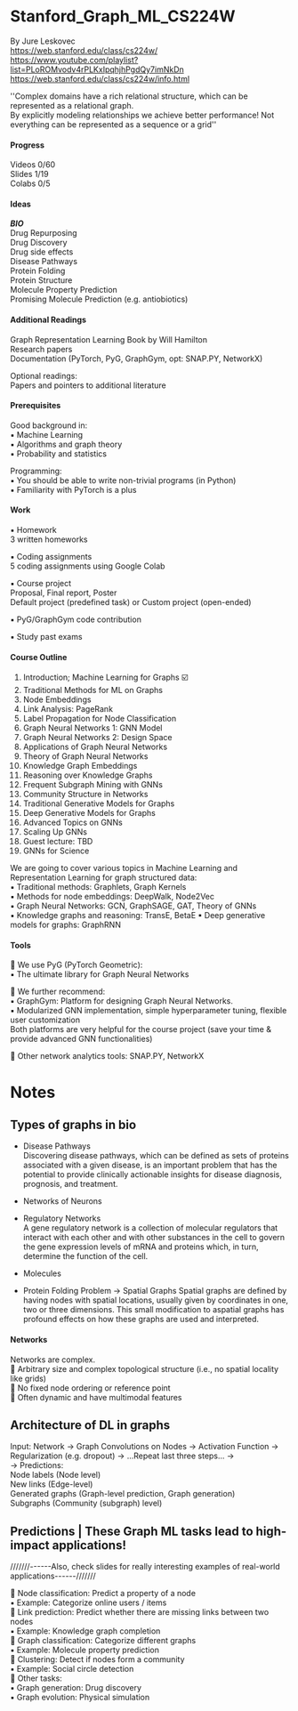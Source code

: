 # Stanford_Graph_ML_CS224W
By Jure Leskovec  
https://web.stanford.edu/class/cs224w/   
https://www.youtube.com/playlist?list=PLoROMvodv4rPLKxIpqhjhPgdQy7imNkDn   
https://web.stanford.edu/class/cs224w/info.html  

''Complex domains have a rich relational structure, which can be represented as a relational graph.   
By explicitly modeling relationships we achieve better performance! Not everything can be represented as a sequence or a grid''

#### Progress
Videos 0/60    
Slides 1/19      
Colabs 0/5  

#### Ideas
***BIO***  
Drug Repurposing    
Drug Discovery  
Drug side effects  
Disease Pathways  
Protein Folding  
Protein Structure  
Molecule Property Prediction  
Promising Molecule Prediction (e.g. antiobiotics)

#### Additional Readings
Graph Representation Learning Book by Will Hamilton  
Research papers  
Documentation (PyTorch, PyG, GraphGym, opt: SNAP.PY, NetworkX)

Optional readings:  
Papers and pointers to additional literature  

#### Prerequisites  
Good background in:  
▪ Machine Learning  
▪ Algorithms and graph theory   
▪ Probability and statistics  

Programming:  
▪ You should be able to write non-trivial programs (in Python)  
▪ Familiarity with PyTorch is a plus  

#### Work
▪ Homework   
3 written homeworks    

▪ Coding assignments    
5 coding assignments using Google Colab  

▪ Course project  
Proposal, Final report, Poster    
Default project (predefined task) or Custom project (open-ended)  

▪ PyG/GraphGym code contribution   

▪ Study past exams

#### Course Outline
1. Introduction; Machine Learning for Graphs  ☑️  
2. Traditional Methods for ML on Graphs  
3. Node Embeddings  
4. Link Analysis: PageRank  
5. Label Propagation for Node Classification  
6. Graph Neural Networks 1: GNN Model  
7. Graph Neural Networks 2: Design Space  
8. Applications of Graph Neural Networks  
9. Theory of Graph Neural Networks  
10. Knowledge Graph Embeddings  
11. Reasoning over Knowledge Graphs  
12. Frequent Subgraph Mining with GNNs  
13. Community Structure in Networks  
14. Traditional Generative Models for Graphs  
15. Deep Generative Models for Graphs  
16. Advanced Topics on GNNs  
17. Scaling Up GNNs  
18. Guest lecture: TBD  
19. GNNs for Science  

We are going to cover various topics in Machine Learning and Representation Learning for graph structured data:  
▪ Traditional methods: Graphlets, Graph Kernels  
▪ Methods for node embeddings: DeepWalk, Node2Vec  
▪ Graph Neural Networks: GCN, GraphSAGE, GAT, Theory of GNNs  
▪ Knowledge graphs and reasoning: TransE, BetaE ▪ Deep generative models for graphs: GraphRNN  

#### Tools
 We use PyG (PyTorch Geometric):  
▪ The ultimate library for Graph Neural Networks  

 We further recommend:  
▪ GraphGym: Platform for designing Graph Neural Networks.  
▪ Modularized GNN implementation, simple hyperparameter tuning, flexible user customization   
Both platforms are very helpful for the course project (save your time & provide advanced GNN functionalities)  

 Other network analytics tools: SNAP.PY, NetworkX

# Notes
## Types of graphs in bio
* Disease Pathways  
Discovering disease pathways, which can be defined as sets of proteins associated with a given disease, is an important problem that has the potential to provide clinically actionable insights for disease diagnosis, prognosis, and treatment.  

* Networks of Neurons

* Regulatory Networks  
A gene regulatory network is a collection of molecular regulators that interact with each other and with other substances in the cell to govern the gene expression levels of mRNA and proteins which, in turn, determine the function of the cell. 

* Molecules

* Protein Folding Problem -> Spatial Graphs
Spatial graphs are defined by having nodes with spatial locations, usually given by coordinates in one, two or three dimensions. This small modification to aspatial graphs has profound effects on how these graphs are used and interpreted.

#### Networks
Networks are complex.  
 Arbitrary size and complex topological structure (i.e., no spatial locality like grids)  
 No fixed node ordering or reference point  
 Often dynamic and have multimodal features  

## Architecture of DL in graphs
Input: Network -> Graph Convolutions on Nodes -> Activation Function -> Regularization (e.g. dropout) -> ...Repeat last three steps... ->  
-> Predictions:   
Node labels (Node level)  
New links (Edge-level)  
Generated graphs (Graph-level prediction, Graph generation)   
Subgraphs (Community (subgraph) level)

## Predictions | These Graph ML tasks lead to high-impact applications!
///////------Also, check slides for really interesting examples of real-world applications------/////// 

 Node classification: Predict a property of a node   
▪ Example: Categorize online users / items   
 Link prediction: Predict whether there are missing links between two nodes  
▪ Example: Knowledge graph completion    
 Graph classification: Categorize different graphs   
▪ Example: Molecule property prediction  
 Clustering: Detect if nodes form a community   
▪ Example: Social circle detection   
 Other tasks:    
▪ Graph generation: Drug discovery   
▪ Graph evolution: Physical simulation   

